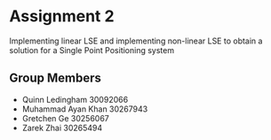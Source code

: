 # Assignment 2
Implementing linear LSE and implementing non-linear LSE to obtain a solution for a Single Point Positioning system

## Group Members
<ul>
<li>Quinn Ledingham 30092066</li>
<li>Muhammad Ayan Khan 30267943</li>
<li>Gretchen Ge 30256067</li>
<li>Zarek Zhai 30265494</li>
</ul>
